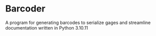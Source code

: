 # Barcoder
A program for generating barcodes to serialize gages and streamline documentation written in Python 3.10.11

